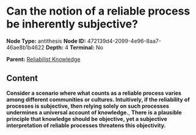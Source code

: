 # Can the notion of a reliable process be inherently subjective?

**Node Type:** antithesis
**Node ID:** 472139d4-2099-4e96-8aa7-46ae8b1b4622
**Depth:** 4
**Terminal:** No

**Parent:** [Reliabilist Knowledge](reliabilist-knowledge-synthesis-39c051d4-b9e7-4eca-8450-82df74cd9519.md)

## Content

**Consider a scenario where what counts as a reliable process varies among different communities or cultures. Intuitively, if the reliability of processes is subjective, then relying solely on such processes undermines a universal account of knowledge.**, **There is a plausible principle that knowledge should be objective, yet a subjective interpretation of reliable processes threatens this objectivity.**
